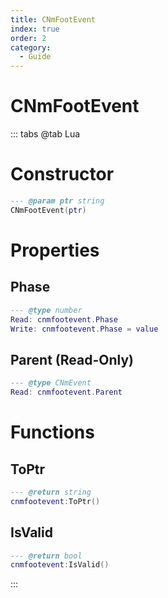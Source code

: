 ```yaml
---
title: CNmFootEvent
index: true
order: 2
category:
  - Guide
---
```


# CNmFootEvent

::: tabs
@tab Lua
# Constructor
```lua
--- @param ptr string
CNmFootEvent(ptr)
```
# Properties
## Phase 
```lua
--- @type number
Read: cnmfootevent.Phase
Write: cnmfootevent.Phase = value
```
## Parent (Read-Only)
```lua
--- @type CNmEvent
Read: cnmfootevent.Parent
```
# Functions
## ToPtr
```lua
--- @return string
cnmfootevent:ToPtr()
```
## IsValid
```lua
--- @return bool
cnmfootevent:IsValid()
```

:::